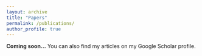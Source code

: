 ```yaml
---
layout: archive
title: "Papers"
permalink: /publications/
author_profile: true
---
```


**Coming soon...**
You can also find my articles on my Google Scholar profile.
